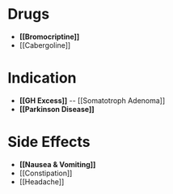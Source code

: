 # Drugs
- **[[Bromocriptine]]**
- [[Cabergoline]]

# Indication
- **[[GH Excess]]** -- [[Somatotroph Adenoma]]
- **[[Parkinson Disease]]**

# Side Effects
- **[[Nausea & Vomiting]]**
- [[Constipation]]
- [[Headache]]